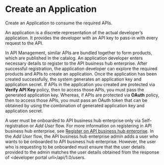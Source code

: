 <!-- loioa501a6d6c5ee466d99de270b07771126 -->

# Create an Application

Create an Application to consume the required APIs.

An application is a discrete representation of the actual developer’s application. It provides the developer with an API key to pass-in with every request to the API.

In API Management, similar APIs are bundled together to form products, which are published in the catalog. An application developer enters necessary details to register to the API business hub enterprise. After successful registration, the application developer can explore the required products and APIs to create an application. Once the application has been created successfully, the system generates an appIication key and application secret. If APIs in the application you created are protected via **Verify API Key** policy, then to access those APIs, you must pass the generated application key. Whereas, if APIs are protected via **OAuth** policy, then to access those APIs, you must pass an OAuth token that can be obtained by using the combination of generated appIication key and application secret.

A user must be onboarded to API business hub enterprise only via Self-registration or *Add User* flow. For more information on registering in API business hub enterprise, see [Register on API business hub enterprise](register-on-api-business-hub-enterprise-c85fafe.md). In the *Add User* flow, the API business hub enterprise admin adds a user who wants to be onboarded to API business hub enterprise. However, the user who is requesting to be onboarded must ensure that the user details provided to the admin matches the user details obtained from the response of <developer portal url\>/api/1.0/users.

